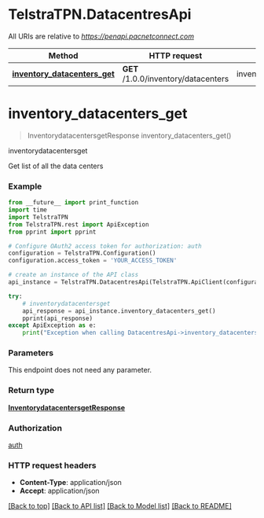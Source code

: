 # TelstraTPN.DatacentresApi

All URIs are relative to *https://penapi.pacnetconnect.com*

Method | HTTP request | Description
------------- | ------------- | -------------
[**inventory_datacenters_get**](DatacentresApi.md#inventory_datacenters_get) | **GET** /1.0.0/inventory/datacenters | inventorydatacentersget


# **inventory_datacenters_get**
> InventorydatacentersgetResponse inventory_datacenters_get()

inventorydatacentersget

Get list of all the data centers

### Example
```python
from __future__ import print_function
import time
import TelstraTPN
from TelstraTPN.rest import ApiException
from pprint import pprint

# Configure OAuth2 access token for authorization: auth
configuration = TelstraTPN.Configuration()
configuration.access_token = 'YOUR_ACCESS_TOKEN'

# create an instance of the API class
api_instance = TelstraTPN.DatacentresApi(TelstraTPN.ApiClient(configuration))

try:
    # inventorydatacentersget
    api_response = api_instance.inventory_datacenters_get()
    pprint(api_response)
except ApiException as e:
    print("Exception when calling DatacentresApi->inventory_datacenters_get: %s\n" % e)
```

### Parameters
This endpoint does not need any parameter.

### Return type

[**InventorydatacentersgetResponse**](InventorydatacentersgetResponse.md)

### Authorization

[auth](../README.md#auth)

### HTTP request headers

 - **Content-Type**: application/json
 - **Accept**: application/json

[[Back to top]](#) [[Back to API list]](../README.md#documentation-for-api-endpoints) [[Back to Model list]](../README.md#documentation-for-models) [[Back to README]](../README.md)

